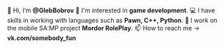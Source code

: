 👋 Hi, I’m <b>@GlebBobrov</b>
👀 I'm interested in <b>game development</b>.
💻 I have skills in working with languages ​​such as <b>Pawn, C++, Python</b>.
💼 I work on the mobile SA:MP project <b>Mordor RolePlay</b>.
📫 How to reach me -> <b>vk.com/somebody_fun</b>
